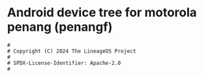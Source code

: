 # Android device tree for motorola penang (penangf)

```
#
# Copyright (C) 2024 The LineageOS Project
#
# SPDX-License-Identifier: Apache-2.0
#
```
